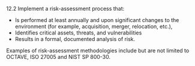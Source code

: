 12.2 Implement a risk-assessment process 
that: 

* Is performed at least annually and upon significant changes to the environment (for example, acquisition, merger, relocation, etc.), 
* Identifies critical assets, threats, and vulnerabilities 
* Results in a formal, documented analysis of risk. 


Examples of risk-assessment methodologies 
include but are not limited to OCTAVE, ISO 
27005 and NIST SP 800-30. 


